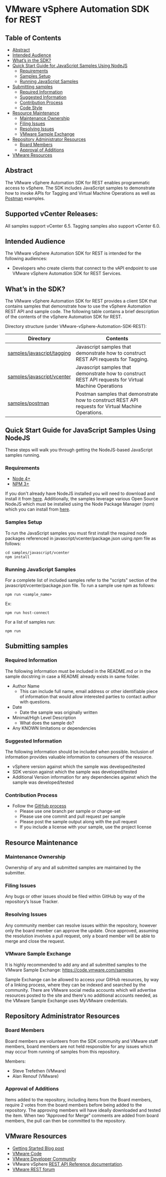 # VMware vSphere Automation SDK for REST

## Table of Contents
- [Abstract](#abstract)
- [Intended Audience](#intended-audience)
- [What’s in the SDK?](#whats-in-the-sdk)
- [Quick Start Guide for JavaScript Samples Using NodeJS](#quick-start-guide-for-javascript-samples-using-nodejs)
  - [Requirements](#requirements)
  - [Samples Setup](#samples-setup)
  - [Running JavaScript Samples](#running-javascript-samples)
- [Submitting samples](#submitting-samples)
  - [Required Information](#required-information)
  - [Suggested Information](#suggested-information)
  - [Contribution Process](#contribution-process)
  - [Code Style](#code-style)
- [Resource Maintenance](#resource-maintenance)
  - [Maintenance Ownership](#maintenance-ownership)
  - [Filing Issues](#filing-issues)
  - [Resolving Issues](#resolving-issues)
  - [VMware Sample Exchange](#vmware-sample-exchange)
- [Repository Administrator Resources](#repository-administrator-resources)
  - [Board Members](#board-members)
  - [Approval of Additions](#approval-of-additions)
- [VMware Resources](#vmware-resources)

## Abstract
The VMware vSphere Automation SDK for REST enables programmatic access to vSphere. The SDK includes JavaScript samples to demonstrate how to invoke APIs for Tagging and Virtual Machine Operations as well as [Postman](https://www.getpostman.com/) examples.

## Supported vCenter Releases:

All samples support vCenter 6.5. Tagging samples also support vCenter 6.0.

## Intended Audience

The VMware vSphere Automation SDK for REST is intended for the following audiences:

* Developers who create clients that connect to the vAPI endpoint to use VMware vSphere Automation SDK for REST Services.

## What’s in the SDK?

The VMware vSphere Automation SDK for REST provides a client SDK that contains samples that demonstrate how to use the vSphere Automation REST API and sample code. The following table contains a brief description of the contents of the vSphere Automation SDK for REST.

Directory structure (under VMware-vSphere-Automation-SDK-REST):

|Directory	                      |Contents                                                                            |
|---------------------------------|------------------------------------------------------------------------------------|
|[samples/javascript/tagging](samples/javascript/tagging)|	Javascript samples that demonstrate how to construct REST API requests for Tagging.|
|[samples/javascript/vcenter](samples/javascript/vcenter)|	Javascript samples that demonstrate how to construct REST API requests for Virtual Machine Operations |
|[samples/postman](samples/postman)	          | Postman samples that demonstrate how to construct REST API requests for Virtual Machine Operations. |

## Quick Start Guide for JavaScript Samples Using NodeJS
These steps will walk you through getting the NodeJS-based JavaScript samples running.

### Requirements
* [Node 4+](https://nodejs.org/)
* [NPM 3+](https://www.npmjs.com/)

If you don't already have NodeJS installed you will need to download and install it from [here](https://nodejs.org/en/). Additionally, the samples leverage various Open Source NodeJS which must be installed using the Node Package Manager (npm) which you can install from [here](https://www.npmjs.com/).

### Samples Setup
To run the JavaScript samples you must first install the required node packages referenced in javascript/vcenter/package.json using *npm* file as follows:

    cd samples/javascript/vcenter
    npm install

### Running JavaScript Samples
For a complete list of included samples refer to the "scripts" section of the javascript/vcenter/package.json file. To run a sample use npm as follows:

    npm run <sample_name>

Ex:

    npm run host-connect

For a list of samples run:

    npm run

## Submitting samples
### Required Information
The following information must be included in the README.md or in the sample docstring in case a README already exists in same folder.
* Author Name
  * This can include full name, email address or other identifiable piece of information that would allow interested parties to contact author with questions.
* Date
  * Date the sample was originally written
* Minimal/High Level Description
  * What does the sample do?
* Any KNOWN limitations or dependencies

### Suggested Information
The following information should be included when possible. Inclusion of information provides valuable information to consumers of the resource.
* vSphere version against which the sample was developed/tested
* SDK version against which the sample was developed/tested
* Additional Version information for any dependencies against which the sample was developed/tested

### Contribution Process

* Follow the [GitHub process](https://help.github.com/articles/fork-a-repo)
  * Please use one branch per sample or change-set
  * Please use one commit and pull request per sample
  * Please post the sample output along with the pull request
  * If you include a license with your sample, use the project license

## Resource Maintenance
### Maintenance Ownership
Ownership of any and all submitted samples are maintained by the submitter.

### Filing Issues
Any bugs or other issues should be filed within GitHub by way of the repository’s Issue Tracker.

### Resolving Issues
Any community member can resolve issues within the repository, however only the board member can approve the update. Once approved, assuming the resolution involves a pull request, only a board member will be able to merge and close the request.

### VMware Sample Exchange
It is highly recommended to add any and all submitted samples to the VMware Sample Exchange:  <https://code.vmware.com/samples>

Sample Exchange can be allowed to access your GitHub resources, by way of a linking process, where they can be indexed and searched by the community. There are VMware social media accounts which will advertise resources posted to the site and there's no additional accounts needed, as the VMware Sample Exchange uses MyVMware credentials.     

## Repository Administrator Resources
### Board Members

Board members are volunteers from the SDK community and VMware staff members, board members are not held responsible for any issues which may occur from running of samples from this repository.

Members:
* Steve Trefethen (VMware)
* Alan Renouf (VMware)

### Approval of Additions
Items added to the repository, including items from the Board members, require 2 votes from the board members before being added to the repository. The approving members will have ideally downloaded and tested the item. When two “Approved for Merge” comments are added from board members, the pull can then be committed to the repository.

## VMware Resources

* [Getting Started Blog post](https://blogs.vmware.com/code/2017/02/02/getting-started-vsphere-automation-sdk-rest/)
* [VMware Code](https://code.vmware.com/home)
* [VMware Developer Community](https://communities.vmware.com/community/vmtn/developer)
* VMware vSphere [REST API Reference documentation](https://vdc-repo.vmware.com/vmwb-repository/dcr-public/1cd28284-3b72-4885-9e31-d1c6d9e26686/9a0dbc46-b15f-47cd-af1d-dc64615b03df/doc/index.html).
* [VMware REST forum](https://code.vmware.com/forums/7506/vsphere-automation-sdk-for-rest)
